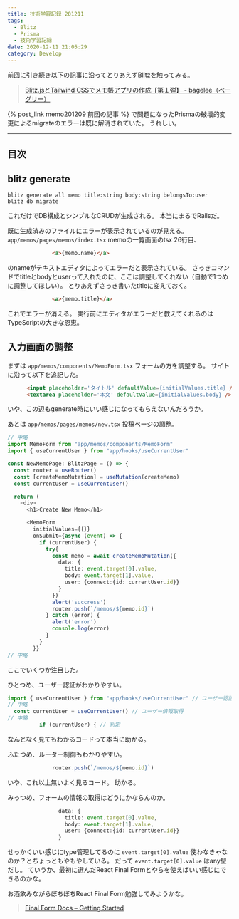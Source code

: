 ```yaml
---
title: 技術学習記録 201211
tags:
  - Blitz
  - Prisma
  - 技術学習記録
date: 2020-12-11 21:05:29
category: Develop
---
```



前回に引き続き以下の記事に沿ってとりあえずBlitzを触ってみる。

> [Blitz.jsとTailwind CSSでメモ帳アプリの作成【第１弾】 - bagelee（ベーグリー）](https://bagelee.com/programming/blitz-js-tailwind/)

{% post_link memo201209 前回の記事 %} で問題になったPrismaの破壊的変更によるmigrateのエラーは既に解消されていた。
うれしい。

<!-- more -->

---

## 目次

<!-- toc -->

## blitz generate

```shell
blitz generate all memo title:string body:string belongsTo:user
blitz db migrate
```

これだけでDB構成とシンプルなCRUDが生成される。
本当にまるでRailsだ。

既に生成済みのファイルにエラーが表示されているのが見える。
`app/memos/pages/memos/index.tsx` memoの一覧画面のtsx 26行目、

```html
              <a>{memo.name}</a>
```

のnameがテキストエディタによってエラーだと表示されている。
さっきコマンドでtitleとbodyとuserって入れたのに、ここは調整してくれない（自動で1つめに調整してほしい）。
とりあえずさっき書いたtitleに変えておく。

```html
              <a>{memo.title}</a>
```

これでエラーが消える。
実行前にエディタがエラーだと教えてくれるのはTypeScriptの大きな恩恵。

## 入力画面の調整

まずは `app/memos/components/MemoForm.tsx` フォームの方を調整する。
サイトに沿って以下を追記した。

```html
      <input placeholder='タイトル' defaultValue={initialValues.title} />
      <textarea placeholder='本文' defaultValue={initialValues.body} />
```

いや、この辺もgenerate時にいい感じになってもらえないんだろうか。

あとは `app/memos/pages/memos/new.tsx` 投稿ページの調整。


```ts
// 中略
import MemoForm from "app/memos/components/MemoForm"
import { useCurrentUser } from "app/hooks/useCurrentUser"

const NewMemoPage: BlitzPage = () => {
  const router = useRouter()
  const [createMemoMutation] = useMutation(createMemo)
  const currentUser = useCurrentUser()

  return (
    <div>
      <h1>Create New Memo</h1>

      <MemoForm
        initialValues={{}}
        onSubmit={async (event) => {
          if (currentUser) {
            try{
              const memo = await createMemoMutation({
                data: {
                  title: event.target[0].value,
                  body: event.target[1].value,
                  user: {connect:{id: currentUser.id}}
                }
              })
              alert('succress')
              router.push(`/memos/${memo.id}`)
            } catch (error) {
              alert('error')
              console.log(error)
            }
          }
        }}
// 中略
```

ここでいくつか注目した。

ひとつめ、ユーザー認証がわかりやすい。

```ts
import { useCurrentUser } from "app/hooks/useCurrentUser" // ユーザー認証Hooks読み込み
// 中略
  const currentUser = useCurrentUser() // ユーザー情報取得
// 中略
          if (currentUser) { // 判定
```

なんとなく見てもわかるコードって本当に助かる。

ふたつめ、ルーター制御もわかりやすい。

```ts
              router.push(`/memos/${memo.id}`)
```
いや、これ以上無いよく見るコード。
助かる。

みっつめ、フォームの情報の取得はどうにかならんのか。

```ts
                data: {
                  title: event.target[0].value,
                  body: event.target[1].value,
                  user: {connect:{id: currentUser.id}}
                }
```

せっかくいい感じにtype管理してるのに `event.target[0].value` 使わなきゃなのか？とちょっともやもやしている。
だって `event.target[0].value` はany型だし。
ていうか、最初に選んだReact Final Formとやらを使えばいい感じにできるのかな。

お酒飲みながらぼちぼちReact Final Form勉強してみようかな。

> [Final Form Docs – Getting Started](https://final-form.org/docs/react-final-form/getting-started)
